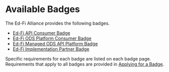 # Available Badges

The Ed-Fi Alliance provides the following badges.

* [Ed-Fi API Consumer Badge](./ed-fi-api-consumer-badge.md)
* [Ed-Fi ODS Platform Consumer Badge](./ed-fi-ods-platform-consumer-badge.md)
* [Ed-Fi Managed ODS API Platform Badge](./ed-fi-managed-ods-api-platform-badge.md)
* [Ed-Fi Implementation Partner
    Badge](./ed-fi-implementation-partner-badge.md)

Specific requirements for each badge are listed on each badge page. Requirements
that apply to all badges are provided in [Applying for a
Badge](../applying-for-a-badge.md).

